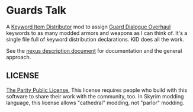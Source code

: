 # Guards Talk

A [Keyword Item Distributor](https://www.nexusmods.com/skyrimspecialedition/mods/55728) mod to assign [Guard Dialogue Overhaul](https://www.nexusmods.com/skyrimspecialedition/mods/22075) keywords to as many modded armors and weapons as I can think of. It's a single file full of keyword distribution declarations. KID does all the work.

See the [nexus description document](./nexus_docs.md) for documentation and the general approach.

## LICENSE

[The Parity Public License.](https://paritylicense.com) This license requires people who build with this software to share their work with the community, too. In Skyrim modding language, this license allows "cathedral" modding, not "parlor" modding.
